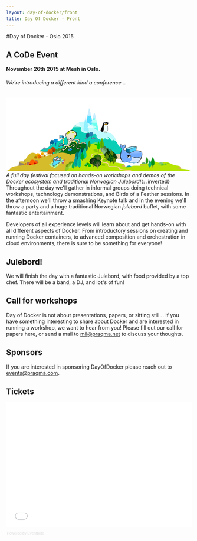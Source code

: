 ```yaml
---
layout: day-of-docker/front
title: Day Of Docker - Front
---
```


#Day of Docker - Oslo 2015

## A CoDe Event

__November 26th 2015 at Mesh in Oslo.__

###### We're introducing a different kind a conference...

![Day of Docker](/day-of-docker-osl15/images/island_1.png) _A full day festival focused on hands-on workshops and demos of the Docker ecosystem and traditional Norwegian Julebord!_{: .inverted} Throughout the day we'll gather in informal groups doing technical workshops, technology demonstrations, and Birds of a Feather sessions. In the afternoon we'll throw a smashing Keynote talk and in the evening we'll throw a party and a huge traditional Norwegian _julebord_ buffet, with some fantastic entertainment.

Developers of all experience levels will learn about and get hands-on with all different aspects of Docker. From introductory sessions on creating and running Docker containers, to advanced composition and orchestration in cloud environments, there is sure to be something for everyone!

## Julebord!
We will finish the day with a fantastic Julebord, with food provided by a top chef. There will be a band, a DJ, and lot's of fun!

## Call for workshops
Day of Docker is not about presentations, papers, or sitting still...
If you have something interesting to share about Docker and are interested in running a workshop, we want to hear from you!  Please fill out our call for papers here, or send a mail to [mil@praqma.net](mailto:mil@praqma.net) to discuss your thoughts.

## Sponsors
If you are interested in sponsoring DayOfDocker please reach out to [events@praqma.com](events@praqma.com).

## Tickets
<div style="width:100%; text-align:left;" ><iframe  src="//eventbrite.com/tickets-external?eid=18551159016&ref=etckt" frameborder="0" height="339" width="100%" vspace="0" hspace="0" marginheight="5" marginwidth="5" scrolling="auto" allowtransparency="true"></iframe><div style="font-family:Helvetica, Arial; font-size:10px; padding:5px 0 5px; margin:2px; width:100%; text-align:left;" ><a class="powered-by-eb" style="color: #dddddd; text-decoration: none;" target="_blank" href="http://www.eventbrite.com/r/etckt">Powered by Eventbrite</a></div></div>
